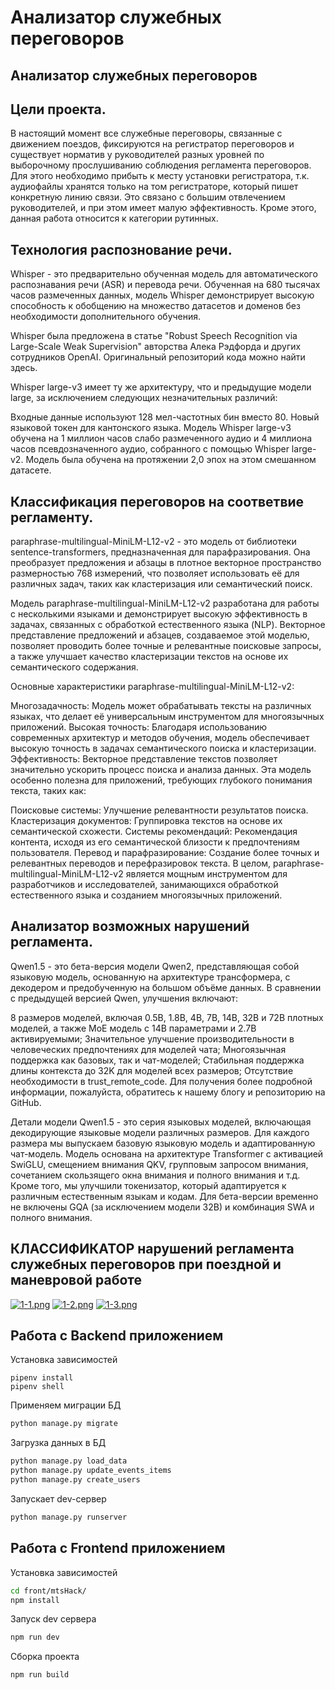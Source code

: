 # Анализатор служебных переговоров


<h2 align="left">Анализатор служебных переговоров</h2>

<h2 align="left">Цели проекта.</h2>
<p align="left">В настоящий момент все служебные переговоры, связанные с движением поездов, фиксируются на регистратор переговоров и существует норматив у руководителей разных уровней по выборочному прослушиванию соблюдения регламента переговоров. Для этого необходимо прибыть к месту установки регистратора, т.к. аудиофайлы хранятся только на том регистраторе, который пишет конкретную линию связи. Это связано с большим отвлечением руководителей, и при этом имеет малую эффективность. Кроме этого, данная работа относится к категории рутинных. <p>

<h2 align="left">Технология распознование речи.</h2>
<p>
Whisper - это предварительно обученная модель для автоматического распознавания речи (ASR) и перевода речи. Обученная на 680 тысячах часов размеченных данных, модель Whisper демонстрирует высокую способность к обобщению на множество датасетов и доменов без необходимости дополнительного обучения.

Whisper была предложена в статье "Robust Speech Recognition via Large-Scale Weak Supervision" авторства Алека Рэдфорда и других сотрудников OpenAI. Оригинальный репозиторий кода можно найти здесь.

Whisper large-v3 имеет ту же архитектуру, что и предыдущие модели large, за исключением следующих незначительных различий:

Входные данные используют 128 мел-частотных бин вместо 80.
Новый языковой токен для кантонского языка.
Модель Whisper large-v3 обучена на 1 миллион часов слабо размеченного аудио и 4 миллиона часов псевдозначенного аудио, собранного с помощью Whisper large-v2. Модель была обучена на протяжении 2,0 эпох на этом смешанном датасете.</p>

<h2 align="left">Классификация переговоров на соответвие регламенту.</h2>
<p>
paraphrase-multilingual-MiniLM-L12-v2 - это модель от библиотеки sentence-transformers, предназначенная для парафразирования. Она преобразует предложения и абзацы в плотное векторное пространство размерностью 768 измерений, что позволяет использовать её для различных задач, таких как кластеризация или семантический поиск.

Модель 
paraphrase-multilingual-MiniLM-L12-v2 разработана для работы с несколькими языками и демонстрирует высокую эффективность в задачах, связанных с обработкой естественного языка (NLP). Векторное представление предложений и абзацев, создаваемое этой моделью, позволяет проводить более точные и релевантные поисковые запросы, а также улучшает качество кластеризации текстов на основе их семантического содержания.

Основные характеристики 
paraphrase-multilingual-MiniLM-L12-v2:

Многозадачность: Модель может обрабатывать тексты на различных языках, что делает её универсальным инструментом для многоязычных приложений.
Высокая точность: Благодаря использованию современных архитектур и методов обучения, модель обеспечивает высокую точность в задачах семантического поиска и кластеризации.
Эффективность: Векторное представление текстов позволяет значительно ускорить процесс поиска и анализа данных.
Эта модель особенно полезна для приложений, требующих глубокого понимания текста, таких как:

Поисковые системы: Улучшение релевантности результатов поиска.
Кластеризация документов: Группировка текстов на основе их семантической схожести.
Системы рекомендаций: Рекомендация контента, исходя из его семантической близости к предпочтениям пользователя.
Перевод и парафразирование: Создание более точных и релевантных переводов и перефразировок текста.
В целом, 
paraphrase-multilingual-MiniLM-L12-v2 является мощным инструментом для разработчиков и исследователей, занимающихся обработкой естественного языка и созданием многоязычных приложений.</p>

<h2 align="left">Анализатор возможных нарушений регламента.</h2>

<p>Qwen1.5 - это бета-версия модели Qwen2, представляющая собой языковую модель, основанную на архитектуре трансформера, с декодером и предобученную на большом объёме данных. В сравнении с предыдущей версией Qwen, улучшения включают:

8 размеров моделей, включая 0.5B, 1.8B, 4B, 7B, 14B, 32B и 72B плотных моделей, а также MoE модель с 14B параметрами и 2.7B активируемыми;
Значительное улучшение производительности в человеческих предпочтениях для моделей чата;
Многоязычная поддержка как базовых, так и чат-моделей;
Стабильная поддержка длины контекста до 32K для моделей всех размеров;
Отсутствие необходимости в trust_remote_code.
Для получения более подробной информации, пожалуйста, обратитесь к нашему блогу и репозиторию на GitHub.

Детали модели
Qwen1.5 - это серия языковых моделей, включающая декодирующие языковые модели различных размеров. Для каждого размера мы выпускаем базовую языковую модель и адаптированную чат-модель. Модель основана на архитектуре Transformer с активацией SwiGLU, смещением внимания QKV, групповым запросом внимания, сочетанием скользящего окна внимания и полного внимания и т.д. Кроме того, мы улучшили токенизатор, который адаптируется к различным естественным языкам и кодам. Для бета-версии временно не включены GQA (за исключением модели 32B) и комбинация SWA и полного внимания.</p>

<h2 align="left">КЛАССИФИКАТОР нарушений регламента служебных переговоров при поездной и маневровой работе</h2>

[![1-1.png](https://i.postimg.cc/zBPLyzjV/1-1.png)](https://postimg.cc/KkBcVyC2)
[![1-2.png](https://i.postimg.cc/dQpkv03f/1-2.png)](https://postimg.cc/9zPFYCGP)
[![1-3.png](https://i.postimg.cc/tgq7DZvs/1-3.png)](https://postimg.cc/75RxZ6k4)


## Работа с Backend приложением

Установка зависимостей
```shell script
pipenv install
pipenv shell
```

Применяем миграции БД
```sh
python manage.py migrate
```

Загрузка данных в БД
```sh
python manage.py load_data
python manage.py update_events_items
python manage.py create_users
```

Запускает dev-сервер
```sh
python manage.py runserver
```


## Работа с Frontend приложением

Установка зависимостей
```sh
cd front/mtsHack/
npm install
```

Запуск dev сервера
```sh
npm run dev
```

Сборка проекта
```sh
npm run build
```
